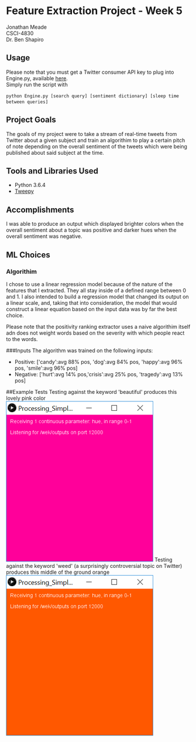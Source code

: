 # Feature Extraction Project - Week 5

Jonathan Meade  
CSCI-4830  
Dr. Ben Shapiro  

## Usage

Please note that you must get a Twitter consumer API key to plug into Engine.py, available [here](https://apps.twitter.com).  
Simply run the script with  
```
python Engine.py [search query] [sentiment dictionary] [sleep time between queries]
```

## Project Goals

The goals of my project were to take a stream of real-time tweets from Twitter about a given subject and train an algorithim to play a certain pitch of note depending
on the overall sentiment of the tweets which were being published about said subject at the time.  

## Tools and Libraries Used
* Python 3.6.4
* [Tweepy](https://www.tweepy.org)

## Accomplishments

I was able to produce an output which displayed brighter colors when the overall sentiment about a topic was positive
and darker hues when the overall sentiment was negative.

## ML Choices
### Algorithim
I chose to use a linear regression model because of the nature of the features that I extracted. They all stay inside
of a defined range between 0 and 1. I also intended to build a regression model that changed its output on a linear
scale, and, taking that into consideration, the model that would construct a linear equation based on the
input data was by far the best choice.

Please note that the positivity ranking extractor uses a naive algorithim itself adn does not weight words based on the
severity with which people react to the words.

###Inputs
The algorithm was trained on the following inputs:
* Positive: ['candy':avg 88% pos, 'dog':avg 84% pos, 'happy':avg 96% pos, 'smile':avg 96% pos]
* Negative: ['hurt':avg 14% pos,'crisis':avg 25% pos, 'tragedy':avg 13% pos]

##Example Tests
Testing against the keyword 'beautiful' produces this lovely pink color
![beautiful_pink](readme_imgs/beautiful.png)
Testing against the keyword 'weed' (a surprisingly controversial topic on Twitter) produces this middle of the ground
orange
![weed_orange](readme_imgs/weed.png)

